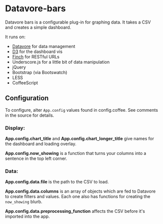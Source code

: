 
# Datavore-bars

Datavore bars is a configurable plug-in for graphing data. It takes a CSV and creates a simple dashboard.

It runs on:

- [Datavore](http://vis.stanford.edu/projects/datavore/) for data management
- [D3](d3js.org) for the dashboard vis
- [Finch](http://stoodder.github.com/finchjs) for RESTful URLs
- Underscore.js for a little bit of data manipulation
- jQuery
- Bootstrap (via Bootswatch)
- LESS
- CoffeeScript

## Configuration

To configure, alter `App.config` values found in config.coffee. See comments in the source for details.

### Display:

__App.config.chart_title__ and __App.config.chart_longer_title__ give names for the dashboard and loading overlay.

__App.config.now_showing__ is a function that turns your columns into a sentence in the top left corner.

### Data:
__App.config.data.file__ is the path to the CSV to load. 

__App.config.data.columns__ is an array of objects which are fed to Datavore to create filters and values. Each one also has functions for creating the `now_showing` blurb.

__App.config.data.preprocessing_function__ affects the CSV before it's imported into the app.